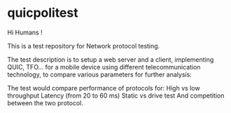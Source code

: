 # quicpolitest

Hi Humans !

This is a test repository for Network protocol testing.

The test description is to setup a web server and a client, implementing QUIC, TFO… for a mobile device using different telecommunication technology, to compare various parameters for further analysis:

The test would compare performance of protocols for:
High vs low throughput 
Latency (from 20 to 60 ms)
Static vs drive test
And competition between the two protocol.

